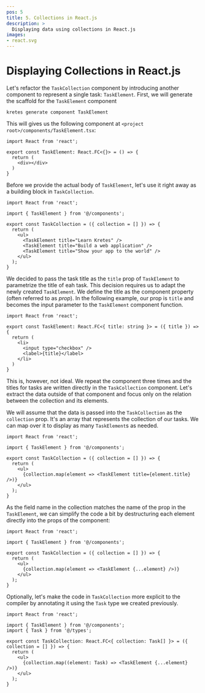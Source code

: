 ```yaml
---
pos: 5
title: 5. Collections in React.js
description: >
  Displaying data using collections in React.js
images:
- react.svg
---
```


# Displaying Collections in React.js

Let's refactor the `TaskCollection` component by introducing another component to represent a single task: `TaskElement`. First, we will generate the scaffold for the `TaskElement` component

```
kretes generate component TaskElement
```

This will gives us the following component at `<project root>/components/TaskElement.tsx`:

```tsx
import React from 'react';

export const TaskElement: React.FC<{}> = () => {
  return (
    <div></div>
  )
}
```

Before we provide the actual body of `TaskElement`, let's use it right away as a building block in `TaskCollection`.

```tsx
import React from 'react';

import { TaskElement } from '@/components';

export const TaskCollection = ({ collection = [] }) => {
  return (
    <ul>
      <TaskElement title="Learn Kretes" />
      <TaskElement title="Build a web application" />
      <TaskElement title="Show your app to the world" />
    </ul>
  );
}
```

We decided to pass the task title as the `title` prop of `TaskElement` to parametrize the title of eah task. This decision requires us to adapt the newly created `TaskElement`. We define the title as the component property (often referred to as *prop*). In the following example, our prop is `title` and becomes the input parameter to the `TaskElement` component function.

```tsx
import React from 'react';

export const TaskElement: React.FC<{ title: string }> = ({ title }) => {
  return (
    <li>
      <input type="checkbox" />
      <label>{title}</label>
    </li>
  )
}
```

This is, however, not ideal. We repeat the component three times and the titles for tasks are written directly in the `TaskCollection` component. Let's extract the data outside of that component and focus only on the relation between the collection and its elements.

We will assume that the data is passed into the `TaskCollection` as the `collection` prop. It's an array that represents the collection of our tasks. We can map over it to display as many `TaskElement`s as needed.

```tsx{8}
import React from 'react';

import { TaskElement } from '@/components';

export const TaskCollection = ({ collection = [] }) => {
  return (
    <ul>
      {collection.map(element => <TaskElement title={element.title} />)}
    </ul>
  );
}
```

As the field name in the collection matches the name of the prop in the `TaskElement`, we can simplify the code a bit by destructuring each element directly into the props of the component:

```tsx{8}
import React from 'react';

import { TaskElement } from '@/components';

export const TaskCollection = ({ collection = [] }) => {
  return (
    <ul>
      {collection.map(element => <TaskElement {...element} />)}
    </ul>
  );
}
```

Optionally, let's make the code in `TaskCollection` more explicit to the compiler by annotating it using the `Task` type we created previously.

```tsx{3,9}
import React from 'react';

import { TaskElement } from '@/components';
import { Task } from '@/types';

export const TaskCollection: React.FC<{ collection: Task[] }> = ({ collection = [] }) => {
  return (
    <ul>
      {collection.map((element: Task) => <TaskElement {...element} />)}
    </ul>
  );
}
```
